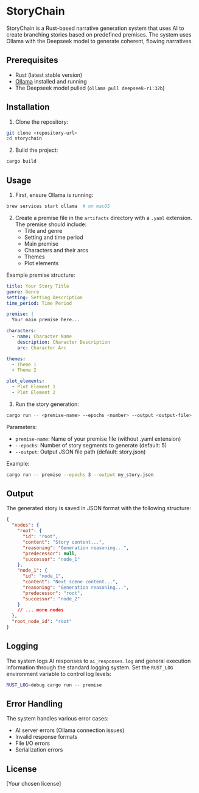 # StoryChain

StoryChain is a Rust-based narrative generation system that uses AI to create branching stories based on predefined premises. The system uses Ollama with the Deepseek model to generate coherent, flowing narratives.

## Prerequisites

- Rust (latest stable version)
- [Ollama](https://ollama.ai/) installed and running
- The Deepseek model pulled (`ollama pull deepseek-r1:32b`)

## Installation

1. Clone the repository:
```bash
git clone <repository-url>
cd storychain
```

2. Build the project:
```bash
cargo build
```

## Usage

1. First, ensure Ollama is running:
```bash
brew services start ollama  # on macOS
```

2. Create a premise file in the `artifacts` directory with a `.yaml` extension. The premise should include:
   - Title and genre
   - Setting and time period
   - Main premise
   - Characters and their arcs
   - Themes
   - Plot elements

Example premise structure:
```yaml
title: Your Story Title
genre: Genre
setting: Setting Description
time_period: Time Period

premise: |
  Your main premise here...

characters:
  - name: Character Name
    description: Character Description
    arc: Character Arc

themes:
  - Theme 1
  - Theme 2

plot_elements:
  - Plot Element 1
  - Plot Element 2
```

3. Run the story generation:
```bash
cargo run -- <premise-name> --epochs <number> --output <output-file>
```

Parameters:
- `premise-name`: Name of your premise file (without .yaml extension)
- `--epochs`: Number of story segments to generate (default: 5)
- `--output`: Output JSON file path (default: story.json)

Example:
```bash
cargo run -- premise --epochs 3 --output my_story.json
```

## Output

The generated story is saved in JSON format with the following structure:
```json
{
  "nodes": {
    "root": {
      "id": "root",
      "content": "Story content...",
      "reasoning": "Generation reasoning...",
      "predecessor": null,
      "successor": "node_1"
    },
    "node_1": {
      "id": "node_1",
      "content": "Next scene content...",
      "reasoning": "Generation reasoning...",
      "predecessor": "root",
      "successor": "node_2"
    }
    // ... more nodes
  },
  "root_node_id": "root"
}
```

## Logging

The system logs AI responses to `ai_responses.log` and general execution information through the standard logging system. Set the `RUST_LOG` environment variable to control log levels:

```bash
RUST_LOG=debug cargo run -- premise
```

## Error Handling

The system handles various error cases:
- AI server errors (Ollama connection issues)
- Invalid response formats
- File I/O errors
- Serialization errors

## License

[Your chosen license] 
